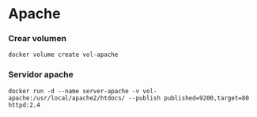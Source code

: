 # Apache

### Crear volumen

```
docker volume create vol-apache
```

### Servidor apache

```
docker run -d --name server-apache -v vol-apache:/usr/local/apache2/htdocs/ --publish published=9200,target=80 httpd:2.4
```
